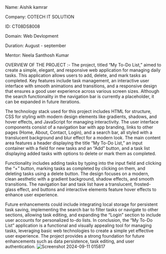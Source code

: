 Name: Aishik kamrar

Company: COTECH IT SOLUTION

ID: CT08DS8008

Domain: Web Devlopment

Duration: August - september

Mentor: Neela Santhosh Kumar

OVERVIEW OF THE PROJECT :- The project, titled “My To-Do List,” aimed to create a simple, elegant, and responsive web application for managing daily tasks. This application allows users to add, delete, and mark tasks as completed. Key features include task management, an interactive user interface with smooth animations and transitions, and a responsive design that ensures a good user experience across various screen sizes. Although the search functionality in the navigation bar is currently a placeholder, it can be expanded in future iterations.

The technology stack used for this project includes HTML for structure, CSS for styling with modern design elements like gradients, shadows, and hover effects, and JavaScript for managing interactivity. The user interface components consist of a navigation bar with app branding, links to other pages (Home, About, Contact, Login), and a search bar, all styled with a translucent background and blur effect for a modern look. The main content area features a header displaying the title “My To-Do List,” an input container with a field for new tasks and an “Add” button, and a task list displaying added tasks with options to delete or mark them as completed.

Functionality includes adding tasks by typing into the input field and clicking the “+” button, marking tasks as completed by clicking on them, and deleting tasks using a delete button. The design focuses on a modern, clean aesthetic with a gradient background, shadow effects, and smooth transitions. The navigation bar and task list have a translucent, frosted-glass effect, and buttons and interactive elements feature hover effects to enhance user experience.

Future enhancements could include integrating local storage for persistent task saving, implementing the search bar to filter tasks or navigate to other sections, allowing task editing, and expanding the “Login” section to include user accounts for personalized to-do lists. In conclusion, the “My To-Do List” application is a functional and visually appealing tool for managing tasks, leveraging basic web technologies to create a simple yet effective user experience. The project provides a strong foundation for future enhancements such as data persistence, task editing, and user authentication.
![Screenshot 2024-09-11 015817](https://github.com/user-attachments/assets/9bc2dce0-936e-4f87-a61e-1a044e3e623e)

